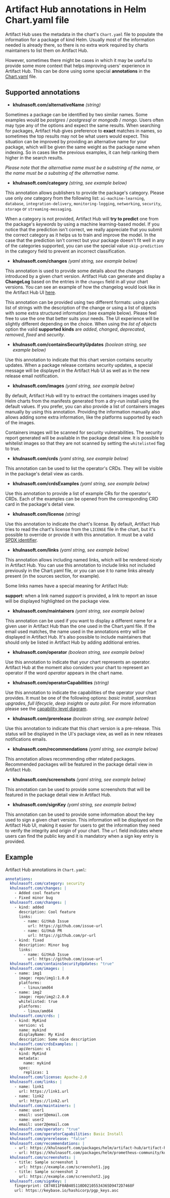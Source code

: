 # Artifact Hub annotations in Helm Chart.yaml file

Artifact Hub uses the metadata in the chart's `Chart.yaml` file to populate the information for a package of kind Helm. Usually most of the information needed is already there, so there is no extra work required by charts maintainers to list them on Artifact Hub.

However, sometimes there might be cases in which it may be useful to provide some more context that helps improving users' experience in Artifact Hub. This can be done using some special **annotations** in the [Chart.yaml](https://helm.sh/docs/topics/charts/#the-chartyaml-file) file.

## Supported annotations

- **khulnasoft.com/alternativeName** *(string)*

Sometimes a package can be identified by two similar names. Some examples would be *postgres* / *postgresql* or *mongodb* / *mongo*. Users often may type any of the options and expect the same results. When searching for packages, Artifact Hub gives preference to **exact** matches in names, so sometimes the top results may not be what users would expect. This situation can be improved by providing an alternative name for your package, which will be given the same weight as the package name when indexing. So in cases like the previous examples, it can help ranking them higher in the search results.

*Please note that the alternative name must be a substring of the name, or the name must be a substring of the alternative name.*

- **khulnasoft.com/category** *(string, see example below)*

This annotation allows publishers to provide the package's category. Please use only *one* category from the following list: `ai-machine-learning`, `database`, `integration-delivery`, `monitoring-logging`, `networking`, `security`, `storage` or `streaming-messaging`.

When a category is not provided, Artifact Hub will **try to predict** one from the package's *keywords* by using a machine learning-based model. If you notice that the prediction isn't correct, we really appreciate that you submit the correct category as it helps us to train and improve the model. In the case that the prediction isn't correct but your package doesn't fit well in any of the categories supported, you can use the special value `skip-prediction` in the category field to prevent an incorrect classification.

- **khulnasoft.com/changes** *(yaml string, see example below)*

This annotation is used to provide some details about the changes introduced by a given chart version. Artifact Hub can generate and display a **ChangeLog** based on the entries in the `changes` field in all your chart versions. You can see an example of how the changelog would look like in the Artifact Hub UI [here](https://khulnasoft.com/packages/helm/artifact-hub/artifact-hub?modal=changelog).

This annotation can be provided using two different formats: using a plain list of strings with the description of the change or using a list of objects with some extra structured information (see example below). Please feel free to use the one that better suits your needs. The UI experience will be slightly different depending on the choice. When using the *list of objects* option the valid **supported kinds** are *added*, *changed*, *deprecated*, *removed*, *fixed* and *security*.

- **khulnasoft.com/containsSecurityUpdates** *(boolean string, see example below)*

Use this annotation to indicate that this chart version contains security updates. When a package release contains security updates, a special message will be displayed in the Artifact Hub UI as well as in the new release email notification.

- **khulnasoft.com/images** *(yaml string, see example below)*

By default, Artifact Hub will try to extract the containers images used by Helm charts from the manifests generated from a dry-run install using the default values. If you prefer, you can also provide a list of containers images manually by using this annotation. Providing the information manually also allows adding some extra information, like the platforms supported by each of the images.

Containers images will be scanned for security vulnerabilities. The security report generated will be available in the package detail view. It is possible to whitelist images so that they are not scanned by setting the `whitelisted` flag to true.

- **khulnasoft.com/crds** *(yaml string, see example below)*

This annotation can be used to list the operator's CRDs. They will be visible in the package's detail view as cards.

- **khulnasoft.com/crdsExamples** *(yaml string, see example below)*

Use this annotation to provide a list of example CRs for the operator's CRDs. Each of the examples can be opened from the corresponding CRD card in the package's detail view.

- **khulnasoft.com/license** *(string)*

Use this annotation to indicate the chart's license. By default, Artifact Hub tries to read the chart's license from the `LICENSE` file in the chart, but it's possible to override or provide it with this annotation. It must be a valid [SPDX identifier](https://spdx.org/licenses/).

- **khulnasoft.com/links** *(yaml string, see example below)*

This annotation allows including named links, which will be rendered nicely in Artifact Hub. You can use this annotation to include links not included previously in the Chart.yaml file, or you can use it to name links already present (in the sources section, for example).

Some links names have a special meaning for Artifact Hub:

**support**: when a link named *support* is provided, a link to report an issue will be displayed highlighted on the package view.

- **khulnasoft.com/maintainers** *(yaml string, see example below)*

This annotation can be used if you want to display a different name for a given user in Artifact Hub than the one used in the Chart.yaml file. If the email used matches, the name used in the annotations entry will be displayed in Artifact Hub. It's also possible to include maintainers that should only be listed in Artifact Hub by adding additional entries.

- **khulnasoft.com/operator** *(boolean string, see example below)*

Use this annotation to indicate that your chart represents an operator. Artifact Hub at the moment also considers your chart to represent an operator if the word *operator* appears in the chart name.

- **khulnasoft.com/operatorCapabilities** *(string)*

Use this annotation to indicate the capabilities of the operator your chart provides. It must be one of the following options: *basic install*, *seamless upgrades*, *full lifecycle*, *deep insights* or *auto pilot*. For more information please see the [capability level diagram](https://khulnasoft.com/static/media/capability-level-diagram_v3.svg).

- **khulnasoft.com/prerelease** *(boolean string, see example below)*

Use this annotation to indicate that this chart version is a pre-release. This status will be displayed in the UI's package view, as well as in new releases notifications emails.

- **khulnasoft.com/recommendations** *(yaml string, see example below)*

This annotation allows recommending other related packages. Recommended packages will be featured in the package detail view in Artifact Hub.

- **khulnasoft.com/screenshots** *(yaml string, see example below)*

This annotation can be used to provide some screenshots that will be featured in the package detail view in Artifact Hub.

- **khulnasoft.com/signKey** *(yaml string, see example below)*

This annotation can be used to provide some information about the key used to sign a given chart version. This information will be displayed on the Artifact Hub UI, making it easier for users to get the information they need to verify the integrity and origin of your chart. The `url` field indicates where users can find the public key and it is mandatory when a sign key entry is provided.

## Example

Artifact Hub annotations in `Chart.yaml`:

```yaml
annotations:
  khulnasoft.com/category: security
  khulnasoft.com/changes: |
    - Added cool feature
    - Fixed minor bug
  khulnasoft.com/changes: |
    - kind: added
      description: Cool feature
      links:
        - name: GitHub Issue
          url: https://github.com/issue-url
        - name: GitHub PR
          url: https://github.com/pr-url
    - kind: fixed
      description: Minor bug
      links:
        - name: GitHub Issue
          url: https://github.com/issue-url
  khulnasoft.com/containsSecurityUpdates: "true"
  khulnasoft.com/images: |
    - name: img1
      image: repo/img1:1.0.0
      platforms:
        - linux/amd64
    - name: img2
      image: repo/img2:2.0.0
      whitelisted: true
      platforms:
        - linux/amd64
  khulnasoft.com/crds: |
    - kind: MyKind
      version: v1
      name: mykind
      displayName: My Kind
      description: Some nice description
  khulnasoft.com/crdsExamples: |
    - apiVersion: v1
      kind: MyKind
      metadata:
        name: mykind
      spec:
        replicas: 1
  khulnasoft.com/license: Apache-2.0
  khulnasoft.com/links: |
    - name: link1
      url: https://link1.url
    - name: link2
      url: https://link2.url
  khulnasoft.com/maintainers: |
    - name: user1
      email: user1@email.com
    - name: user2
      email: user2@email.com
  khulnasoft.com/operator: "true"
  khulnasoft.com/operatorCapabilities: Basic Install
  khulnasoft.com/prerelease: "false"
  khulnasoft.com/recommendations: |
    - url: https://khulnasoft.com/packages/helm/artifact-hub/artifact-hub
    - url: https://khulnasoft.com/packages/helm/prometheus-community/kube-prometheus-stack
  khulnasoft.com/screenshots: |
    - title: Sample screenshot 1
      url: https://example.com/screenshot1.jpg
    - title: Sample screenshot 2
      url: https://example.com/screenshot2.jpg
  khulnasoft.com/signKey: |
    fingerprint: C874011F0AB405110D02105534365D9472D7468F
    url: https://keybase.io/hashicorp/pgp_keys.asc
```
